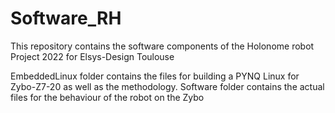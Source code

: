 # Software_RH
This repository contains the software components of the Holonome robot Project 2022 for Elsys-Design Toulouse

EmbeddedLinux folder contains the files for building a PYNQ Linux for Zybo-Z7-20 as well as the methodology.
Software folder contains the actual files for the behaviour of the robot on the Zybo 